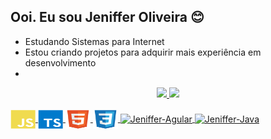 ## Ooi. Eu sou Jeniffer Oliveira 😊

- Estudando Sistemas para Internet
- Estou criando projetos para adquirir mais experiência em desenvolvimento
- 
  
<div align="center">
  <a href="https://github.com/jeniffer-oliveira">
  <img height="200em" src="https://github-readme-stats.vercel.app/api?username=jeniffer-oliveira&show_icons=true&theme=dracula&include_all_commits=true&count_private=true"/>
  <img height="200em" src="https://github-readme-stats.vercel.app/api/top-langs/?username=jeniffer-oliveira&layout=compact&langs_count=7&theme=dracula"/>
</div>
<div style="display: inline_block"><br>
  <img align="center" alt="Jeniffer-Js" height="30" width="40" src="https://raw.githubusercontent.com/devicons/devicon/master/icons/javascript/javascript-plain.svg">
  <img align="center" alt="Jeniffer-Ts" height="30" width="40" src="https://raw.githubusercontent.com/devicons/devicon/master/icons/typescript/typescript-plain.svg">
  <img align="center" alt="Jeniffer-HTML" height="30" width="40" src="https://raw.githubusercontent.com/devicons/devicon/master/icons/html5/html5-original.svg">
  <img align="center" alt="Jeniffer-CSS" height="30" width="40" src="https://raw.githubusercontent.com/devicons/devicon/master/icons/css3/css3-original.svg">
  <img align="center" alt="Jeniffer-Agular" height="30" width="40" src="https://cdn.jsdelivr.net/gh/devicons/devicon/icons/angularjs/angularjs-original.svg">
  <img align="center" alt="Jeniffer-Java" height="30" width="40" src="https://cdn.jsdelivr.net/gh/devicons/devicon/icons/java/java-original.svg">
</div>

##


